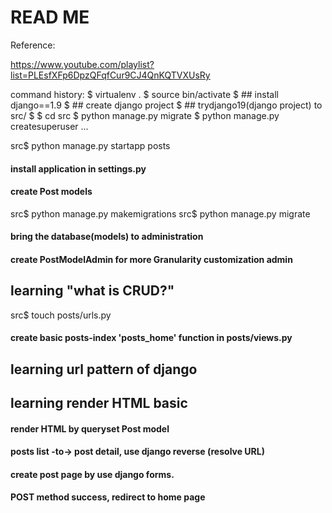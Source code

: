 # READ ME



Reference:

https://www.youtube.com/playlist?list=PLEsfXFp6DpzQFqfCur9CJ4QnKQTVXUsRy


command history:
$ virtualenv .
$ source bin/activate
$ ## install django==1.9
$ ## create django project
$ ## trydjango19(django project) to src/
$
$ cd src
$ python manage.py migrate
$ python manage.py createsuperuser
...

src$ python manage.py startapp posts
#### install application in settings.py
#### create Post models
src$ python manage.py makemigrations
src$ python manage.py migrate

#### bring the database(models) to administration
#### create PostModelAdmin for more Granularity customization admin

## learning "what is CRUD?"

src$ touch posts/urls.py
#### create basic posts-index 'posts_home' function in posts/views.py
## learning url pattern of django

## learning render HTML basic

#### render HTML by queryset Post model

#### posts list -to-> post detail, use django reverse (resolve URL)

#### create post page by use django forms.
#### POST method success, redirect to home page
